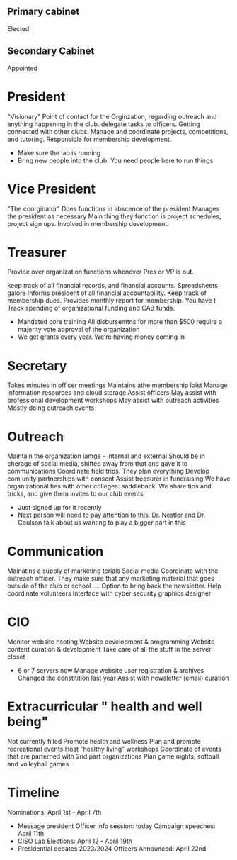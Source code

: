 
## Primary cabinet
Elected

## Secondary Cabinet
Appointed


# President
"Visionary" 
Point of contact for the Orginzation, regarding outreach and anything happening in the club. delegate tasks to officers. Getting connected with other clubs. Manage and coordinate projects, competitions, and tutoring. Responsible for membership development. 
- Make sure the lab is running
- Bring new people into the club. You need people here to run things

# Vice President
"The coorginator" 
Does functions in abscence of the president
Manages the president as necessary
Main thing they function is project schedules, project sign ups.
Involved in membership development. 


# Treasurer
Provide over organization functions whenever Pres or VP is out. 

keep track of all financial records, and financial accounts.
Spreadsheets galore
Informs president of all financial accountability.
Keep track of membership dues.
Provides monthly report for membership. You have t
Track spending of organizational funding and CAB funds.
- Mandated core training
All disbursemtns for more than $500 require a majority vote approval of the organization
- We get grants every year. We're having money coming in

# Secretary
Takes minutes in officer meetings
Maintains athe membership loist
Manage information resources and cloud storage
Assist officers
May assist with professional development workshops
May assist with outreach activities
Mostly doing outreach events

# Outreach
Maintain the organization iamge - internal and external
Should be in cherage of social media, shifted away from that and gave it to communications 
Coordinate field trips. They plan everything
Develop com,unity partnerships with consent
Assist treasurer in fundraising
We have organizational ties with other colleges: saddleback. We share tips and tricks, and give them invites to our club events
- Just signed up for it recently
- Next person will need to pay attention to this.
Dr. Nestler and Dr. Coulson talk about us wanting to play a bigger part in this

# Communication
Mainatins a supply of marketing terials
Social media
Coordinate with the outreach officer.
They make sure that any marketing material that goes outside of the club or school ....
Option to bring back the newsletter.
Help coordinate volunteers
Interface with cyber security graphics designer

# CIO
Monitor website hsoting
Website development & programming
Website content curation & development
Take care of all the stuff in the server closet
- 6 or 7 servers now
Manage website user registration & archives
Changed the constitition last year
Assist with newsletter (email) curation

# Extracurricular " health and well being"
Not currently filled
Promote health and wellness
Plan and promote recreational events
Host "healthy living" workshops
Coordinate of events that are parterned with 2nd part organizations 
Plan game nights, softball and volleyball games


# Timeline

Nominations: April 1st - April 7th
- Message president
Officer info session: today
Campaign speeches: April 11th
- CISO Lab
Elections: April 12 - April 19th
- Presidential debates
2023/2024 Officers Announced: April 22nd